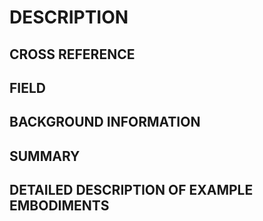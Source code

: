 # DESCRIPTION

## CROSS REFERENCE

## FIELD

## BACKGROUND INFORMATION

## SUMMARY

## DETAILED DESCRIPTION OF EXAMPLE EMBODIMENTS

